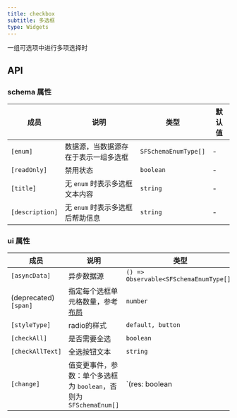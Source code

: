 ```yaml
---
title: checkbox
subtitle: 多选框
type: Widgets
---
```


一组可选项中进行多项选择时

## API

### schema 属性

成员 | 说明 | 类型 | 默认值
----|------|-----|------
`[enum]` | 数据源，当数据源存在于表示一组多选框 | `SFSchemaEnumType[]` | -
`[readOnly]` | 禁用状态  | `boolean` | -
`[title]` | 无 `enum` 时表示多选框文本内容  | `string` | -
`[description]` | 无 `enum` 时表示多选框后帮助信息  | `string` | -

### ui 属性

成员 | 说明 | 类型 | 默认值
----|------|-----|------
`[asyncData]` | 异步数据源  | `() => Observable<SFSchemaEnumType[]>` | -
(deprecated) `[span]` | 指定每个选框单元格数量，参考[布局](https://ng.ant.design/components/checkbox/zh#components-checkbox-demo-layout) | `number` | -
`[styleType]` | radio的样式  | `default, button` | `default`
`[checkAll]` | 是否需要全选  | `boolean` | -
`[checkAllText]` | 全选按钮文本  | `string` | `全选`
`[change]` | 值变更事件，参数：单个多选框为 `boolean`，否则为 `SFSchemaEnum[]` | `(res: boolean | SFSchemaEnum[]) => void` | -
